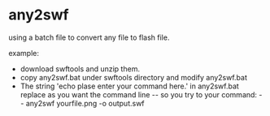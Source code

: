 any2swf
=======

using a batch file to convert any file to flash file.

example:

- download swftools and unzip them.
- copy any2swf.bat under swftools directory and modify any2swf.bat 
- The string 'echo plase enter your command here.' in any2swf.bat replace as you want the command line
-- so you try to your command:
--     any2swf yourfile.png -o output.swf

   
 

